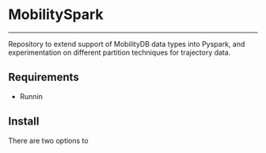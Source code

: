 # MobilitySpark
***
Repository to extend support of MobilityDB data types into Pyspark, and experimentation on different partition techniques for trajectory data.

## Requirements

- Runnin

## Install

There are two options to 
